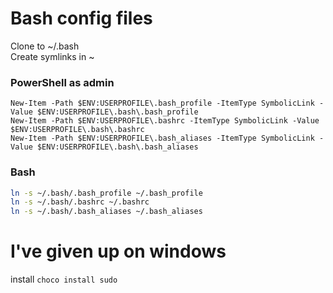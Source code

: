 # Bash config files

Clone to ~/.bash  
Create symlinks in ~
### PowerShell as admin  
```
New-Item -Path $ENV:USERPROFILE\.bash_profile -ItemType SymbolicLink -Value $ENV:USERPROFILE\.bash\.bash_profile
New-Item -Path $ENV:USERPROFILE\.bashrc -ItemType SymbolicLink -Value $ENV:USERPROFILE\.bash\.bashrc
New-Item -Path $ENV:USERPROFILE\.bash_aliases -ItemType SymbolicLink -Value $ENV:USERPROFILE\.bash\.bash_aliases
```
### Bash
```bash
ln -s ~/.bash/.bash_profile ~/.bash_profile
ln -s ~/.bash/.bashrc ~/.bashrc
ln -s ~/.bash/.bash_aliases ~/.bash_aliases
```

# I've given up on windows
install
`choco install sudo`
